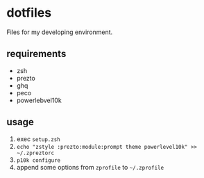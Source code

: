 # dotfiles

Files for my developing environment.

## requirements

- zsh
- prezto
- ghq
- peco
- powerlebvel10k

## usage

1. exec `setup.zsh`
2. `echo "zstyle :prezto:module:prompt theme powerlevel10k" >> ~/.zpreztorc`
3. `p10k configure`
4. append some options from `zprofile` to `~/.zprofile`